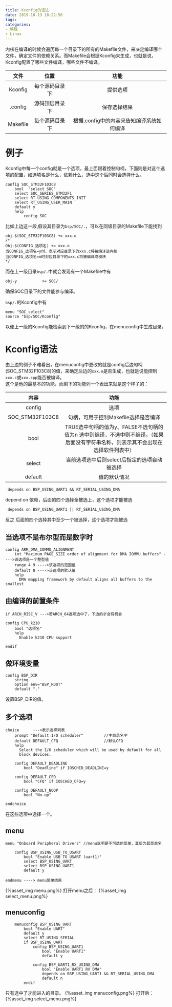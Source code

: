 ```yaml
---
title: Kconfig的语法
date: 2019-10-13 18:22:56
tags:
categories:
- 编程
- Linux
---
```

内核在编译的时候会遍历每一个目录下的所有的Makefile文件，来决定编译哪个文件，确定文件的依赖关系。而Makefile会根据Kconfig来生成，也就是说，Kconfig配置了哪些文件编译，哪些文件不编译。  
<!--more-->
| 文件 | 位置 | 功能 |
| :------:| :------: | :------: |
| Kconfig | 每个源码目录下 | 提供选项 |
| .config | 源码顶层目录下 | 保存选择结果 |
| Makefile | 每个源码目录下 | 根据.config中的内容来告知编译系统如何编译 |  

# 例子
Kconfig中每一个config就是一个选项，最上面跟着控制句柄，下面则是对这个选项的配置，如选项名是什么，依赖什么，选中这个后同时会选择什么。  
```
config SOC_STM32F103C8
    bool  "select SOC"
    select SOC_SERIES_STM32F1
    select RT_USING_COMPONENTS_INIT
    select RT_USING_USER_MAIN
    default y
    help
        config SOC
```
比如上边这一段,假设其目录为`bsp/SOC/.`，可以在同级目录的Makefile下能找到
```
obj-$(SOC_STM32F103C8) += xxx.o
/*
Obj-$(CONFIG_选项名) += xxx.o 
当CONFIG_选项名=y时，表示对应目录下的xxx.c将被编译进内核
当CONFIG_选项名=m时对应目录下的xxx.c将被编译成模块
*/
```
而在上一级目录`bsp/.`中就会发现有一个Makefile中有
```
obj-y           += SOC/
```
确保SOC目录下的文件能参与编译。

`bsp/.`的Kconfig中有
```
menu "SOC_select"
source "bsp/SOC/Kconfig"
```
以便上一级的Kconfig能检索到下一级的的Kconfig，在menuconfig中生成目录。
# Kconfig语法
由上边的例子不难看出，在menuconfig中更改的就是config后边句柄(SOC_STM32F103C8)的值，来确定后边的`xxx.o`是否生成，也就是说能控制`xxx.c`或`xxx.cpp`能否被编译。  
这个是他的最基本的功能，而剩下的功能列一个表出来就是这个样子的：  

| 内容 | 功能 |
| :------:| :------: |
| config | 选项 |
| SOC_STM32F103C8 | 句柄，可用于控制Makefile选择是否编译 |
| bool | TRUE选中句柄的值为y、FALSE不选句柄的值为n 选中则编译，不选中则不编译。（如果后面没有字符串名称，则表示其不会出现在选择软件列表中） |
| select  | 当前选项选中后则select后指定的选项自动被选择 |
| default | 值的默认情况 |  

```
 depends on BSP_USING_UART1 && RT_SERIAL_USING_DMA
```
depend on 依赖，后面的四个选择全被选上，这个选项才能被选
```
 depends on BSP_USING_UART1 || RT_SERIAL_USING_DMA
```
反之
后面的四个选择其中至少一个被选择，这个选项才能被选
## 当选项不是布尔型而是数字时
```
config ARM_DMA_IOMMU_ALIGNMENT
    int "Maximum PAGE_SIZE order of alignment for DMA IOMMU buffers" ---->该选项是一个整型值
    range 4 9 ---->该选项的范围值
    default 8 ---->该选项的默认值
    help
      DMA mapping framework by default aligns all buffers to the smallest
```
## 由编译的前置条件
```
if ARCH_RISC_V --->若ARCH_64选项选中了，下边的才会有机会

config CPU_k210
    bool "选项名"
    help
      Enable k210 CPU support

endif
```
## 做环境变量
```
config BSP_DIR
    string
    option env="BSP_ROOT"
    default "."
```
设置BSP_DIR的值。
## 多个选项
```
choice      --->表示选择列表
    prompt "Default I/O scheduler"         //主目录名字
    default DEFAULT_CFQ                    //默认CFQ
    help
      Select the I/O scheduler which will be used by default for all
      block devices.

    config DEFAULT_DEADLINE
        bool "Deadline" if IOSCHED_DEADLINE=y 

    config DEFAULT_CFQ
        bool "CFQ" if IOSCHED_CFQ=y

    config DEFAULT_NOOP
        bool "No-op"

endchoice
```
在这些选项中选择一个。
## menu
```
menu "Onboard Peripheral Drivers" //menu说明是不可选的菜单，其后为其菜单名

    config BSP_USING_USB_TO_USART
        bool "Enable USB TO USART (uart1)"
        select BSP_USING_UART
        select BSP_USING_UART1
        default y

endmenu ----> menu菜单结束
```
{%asset_img menu.png%}
打开menu之后：
{%asset_img select_menu.png%}
## menuconfig
```
    menuconfig BSP_USING_UART
        bool "Enable UART"
        default y
        select RT_USING_SERIAL
        if BSP_USING_UART
            config BSP_USING_UART1
                bool "Enable UART1"
                default y

            config BSP_UART1_RX_USING_DMA
                bool "Enable UART1 RX DMA"
                depends on BSP_USING_UART1 && RT_SERIAL_USING_DMA
                default n
        endif
```
只有选中了才能进入的目录。
{%asset_img menuconfig.png%}
打开后：
{%asset_img select_menu.png%}